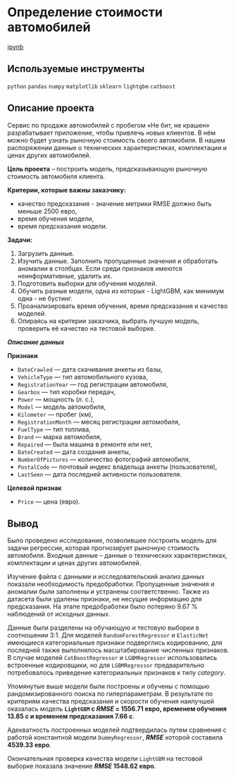 # Определение стоимости автомобилей

[ipynb](https://github.com/apashina/data-science-yandex-praktikum/blob/main/Determining_the_cost_of_cars/11_determining_the_cost_of_cars.ipynb)

## Используемые инструменты

`python` `pandas` `numpy` `matplotlib` `sklearn` `lightgbm` `catboost`

## Описание проекта

Сервис по продаже автомобилей с пробегом «Не бит, не крашен» разрабатывает приложение, чтобы привлечь новых клиентов. В нём можно будет узнать рыночную стоимость своего автомобиля. В нашем распоряжении данные о технических характеристиках, комплектации и ценах других автомобилей.

**Цель проекта** – построить модель, предсказывающую рыночную стоимость автомобиля клиента.

**Критерии, которые важны заказчику:**

- качество предсказания - значение метрики RMSE должно быть меньше 2500 евро,
- время обучения модели,
- время предсказания модели.

**Задачи:** 

1. Загрузить данные.
2. Изучить данные. Заполнить пропущенные значения и обработать аномалии в столбцах. Если среди признаков имеются неинформативные, удалить их.
3. Подготовить выборки для обучения моделей.
4. Обучить разные модели, одна из которых - LightGBM, как минимум одна - не бустинг.
5. Проанализировать время обучения, время предсказания и качество моделей.
6. Опираясь на критерии заказчика, выбрать лучшую модель, проверить её качество на тестовой выборке.

***Описание данных***

**Признаки**

* `DateCrawled` — дата скачивания анкеты из базы,
* `VehicleType` — тип автомобильного кузова,
* `RegistrationYear` — год регистрации автомобиля,
* `Gearbox` — тип коробки передач,
* `Power` — мощность (л. с.),
* `Model` — модель автомобиля,
* `Kilometer` — пробег (км),
* `RegistrationMonth` — месяц регистрации автомобиля,
* `FuelType` — тип топлива,
* `Brand` — марка автомобиля,
* `Repaired` — была машина в ремонте или нет,
* `DateCreated` — дата создания анкеты,
* `NumberOfPictures` — количество фотографий автомобиля,
* `PostalCode` — почтовый индекс владельца анкеты (пользователя),
* `LastSeen` — дата последней активности пользователя.

**Целевой признак**

* `Price` — цена (евро).

## Вывод

Было проведено исследование, позволившее построить модель для задачи регрессии, которая прогнозирует рыночную стоимость автомобиля. Входные данные – данные о технических характеристиках, комплектации и ценах других автомобилей.

Изучение файла с данными и исследовательский анализ данных показали необходимость предобработки. Пропущенные значения и аномалии были заполнены и устранены соответственно. Также из датасета были удалены признаки, не несущие информацию для предсказания. На этапе предобработки было потеряно 9.67 % наблюдений от исходных данных.

Данные были разделены на обучающую и тестовую выборки в соотношении 3:1. Для моделей `RandomForestRegressor` и `ElasticNet` имеющиеся категориальные признаки подверглись кодированию, для последней также выполнялось масштабирование численных признаков. В случае моделей `CatBoostRegressor` и `LGBMRegressor` использовались встроенные кодировщики, но для `LGBMRegressor` предварительно потребовалось приведение категориальных признаков к типу *category*.

Упомянутые выше модели были построены и обучены с помощью рандомизированного поиска по гиперпараметрам. В результате по критериям качества предсказания и скорости обучения наилучшей оказалась модель **`LightGBM` с *RMSE* = 1556.71 евро, временем обучения 13.85 с и временем предсказания 7.66 с**.

Адекватность построенных моделей подтвердилась путем сравнения с работой константной модели `DummyRegressor`, ***RMSE***  которой составила **4539.33 евро**.

Окончательная проверка качества модели `LightGBM` на тестовой выборке показала значение ***RMSE* 1548.62 евро**.
